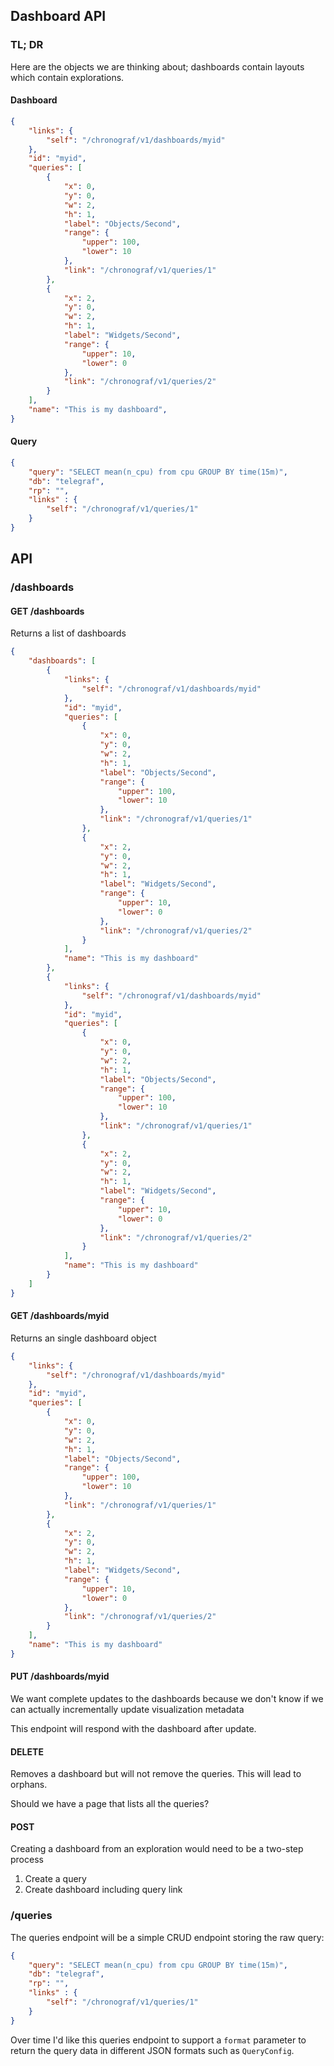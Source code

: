 ## Dashboard API

### TL; DR 
Here are the objects we are thinking about; dashboards contain layouts which
contain explorations.

#### Dashboard

```json
{
	"links": {
		"self": "/chronograf/v1/dashboards/myid"
	},
	"id": "myid",
	"queries": [
		{
			"x": 0,
			"y": 0,
			"w": 2,
			"h": 1,
			"label": "Objects/Second",
			"range": {
				"upper": 100,
				"lower": 10
			},
			"link": "/chronograf/v1/queries/1"
		},
		{
			"x": 2,
			"y": 0,
			"w": 2,
			"h": 1,
			"label": "Widgets/Second",
			"range": {
				"upper": 10,
				"lower": 0
			},
			"link": "/chronograf/v1/queries/2"
		}
	],
	"name": "This is my dashboard",
}
```

#### Query

```json
{
	"query": "SELECT mean(n_cpu) from cpu GROUP BY time(15m)",
	"db": "telegraf",
	"rp": "",
	"links" : {
		"self": "/chronograf/v1/queries/1"
	}
}

```

## API
### /dashboards
#### GET /dashboards

Returns a list of dashboards

```json
{
    "dashboards": [
        {
            "links": {
                "self": "/chronograf/v1/dashboards/myid"
            },
            "id": "myid",
            "queries": [
                {
                    "x": 0,
                    "y": 0,
                    "w": 2,
                    "h": 1,
                    "label": "Objects/Second",
                    "range": {
                        "upper": 100,
                        "lower": 10
                    },
                    "link": "/chronograf/v1/queries/1"
                },
                {
                    "x": 2,
                    "y": 0,
                    "w": 2,
                    "h": 1,
                    "label": "Widgets/Second",
                    "range": {
                        "upper": 10,
                        "lower": 0
                    },
                    "link": "/chronograf/v1/queries/2"
                }
            ],
            "name": "This is my dashboard"
        },
        {
            "links": {
                "self": "/chronograf/v1/dashboards/myid"
            },
            "id": "myid",
            "queries": [
                {
                    "x": 0,
                    "y": 0,
                    "w": 2,
                    "h": 1,
                    "label": "Objects/Second",
                    "range": {
                        "upper": 100,
                        "lower": 10
                    },
                    "link": "/chronograf/v1/queries/1"
                },
                {
                    "x": 2,
                    "y": 0,
                    "w": 2,
                    "h": 1,
                    "label": "Widgets/Second",
                    "range": {
                        "upper": 10,
                        "lower": 0
                    },
                    "link": "/chronograf/v1/queries/2"
                }
            ],
            "name": "This is my dashboard"
        }
    ]
}
```
#### GET /dashboards/myid

Returns an single dashboard object

```json
{
    "links": {
        "self": "/chronograf/v1/dashboards/myid"
    },
    "id": "myid",
    "queries": [
        {
            "x": 0,
            "y": 0,
            "w": 2,
            "h": 1,
            "label": "Objects/Second",
            "range": {
                "upper": 100,
                "lower": 10
            },
            "link": "/chronograf/v1/queries/1"
        },
        {
            "x": 2,
            "y": 0,
            "w": 2,
            "h": 1,
            "label": "Widgets/Second",
            "range": {
                "upper": 10,
                "lower": 0
            },
            "link": "/chronograf/v1/queries/2"
        }
    ],
    "name": "This is my dashboard"
}
```

#### PUT /dashboards/myid
We want complete updates to the dashboards because we don't know if we can 
actually incrementally update visualization metadata

This endpoint will respond with the dashboard after update.

#### DELETE 
Removes a dashboard but will not remove the queries.  This will lead to orphans.

Should we have a page that lists all the queries?

#### POST
Creating a dashboard from an exploration would need to be a two-step process

1. Create a query
2. Create dashboard including query link

### /queries
The queries endpoint will be a simple CRUD endpoint storing the raw query:

```json
{
	"query": "SELECT mean(n_cpu) from cpu GROUP BY time(15m)",
	"db": "telegraf",
	"rp": "",
	"links" : {
		"self": "/chronograf/v1/queries/1"
	}
}
```

Over time I'd like this queries endpoint to support a `format` parameter to return 
the query data in different JSON formats such as `QueryConfig`.